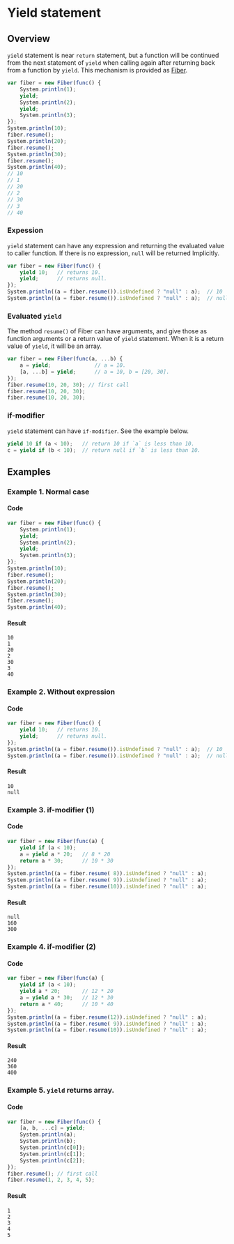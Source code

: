 
# Yield statement

## Overview

`yield` statement is near `return` statement,
but a function will be continued from the next statement of `yield` when calling again after returning back from a function by `yield`.
This mechanism is provided as [Fiber](../definition/fiber.md).

```javascript
var fiber = new Fiber(func() {
    System.println(1);
    yield;
    System.println(2);
    yield;
    System.println(3);
});
System.println(10);
fiber.resume();
System.println(20);
fiber.resume();
System.println(30);
fiber.resume();
System.println(40);
// 10
// 1
// 20
// 2
// 30
// 3
// 40
```

### Expession

`yield` statement can have any expression and returning the evaluated value to caller function.
If there is no expression, `null` will be returned Implicitly.

```javascript
var fiber = new Fiber(func() {
    yield 10;   // returns 10.
    yield;      // returns null.
});
System.println((a = fiber.resume()).isUndefined ? "null" : a);  // 10
System.println((a = fiber.resume()).isUndefined ? "null" : a);  // null
```

### Evaluated `yield`

The method `resume()` of Fiber can have arguments, and give those as function arguments or a return value of `yield` statement.
When it is a return value of `yield`, it will be an array.

```javascript
var fiber = new Fiber(func(a, ...b) {
    a = yield;              // a = 10.
    [a, ...b] = yield;      // a = 10, b = [20, 30].
});
fiber.resume(10, 20, 30); // first call
fiber.resume(10, 20, 30);
fiber.resume(10, 20, 30);
```

### if-modifier

`yield` statement can have `if-modifier`.
See the example below.


```javascript
yield 10 if (a < 10);   // return 10 if `a` is less than 10.
c = yield if (b < 10);  // return null if `b` is less than 10.
```

## Examples

### Example 1. Normal case

#### Code

```javascript
var fiber = new Fiber(func() {
    System.println(1);
    yield;
    System.println(2);
    yield;
    System.println(3);
});
System.println(10);
fiber.resume();
System.println(20);
fiber.resume();
System.println(30);
fiber.resume();
System.println(40);
```

#### Result

```
10
1
20
2
30
3
40
```

### Example 2. Without expression

#### Code

```javascript
var fiber = new Fiber(func() {
    yield 10;   // returns 10.
    yield;      // returns null.
});
System.println((a = fiber.resume()).isUndefined ? "null" : a);  // 10
System.println((a = fiber.resume()).isUndefined ? "null" : a);  // null
```

#### Result

```
10
null
```

### Example 3. if-modifier (1)

#### Code

```javascript
var fiber = new Fiber(func(a) {
    yield if (a < 10);
    a = yield a * 20;   // 8 * 20
    return a * 30;      // 10 * 30
});
System.println((a = fiber.resume( 8)).isUndefined ? "null" : a);
System.println((a = fiber.resume( 9)).isUndefined ? "null" : a);
System.println((a = fiber.resume(10)).isUndefined ? "null" : a);
```

#### Result

```
null
160
300
```

### Example 4. if-modifier (2)

#### Code

```javascript
var fiber = new Fiber(func(a) {
    yield if (a < 10);
    yield a * 20;       // 12 * 20
    a = yield a * 30;   // 12 * 30
    return a * 40;      // 10 * 40
});
System.println((a = fiber.resume(12)).isUndefined ? "null" : a);
System.println((a = fiber.resume( 9)).isUndefined ? "null" : a);
System.println((a = fiber.resume(10)).isUndefined ? "null" : a);
```

#### Result

```
240
360
400
```

### Example 5. `yield` returns array.

#### Code

```javascript
var fiber = new Fiber(func() {
    [a, b, ...c] = yield;
    System.println(a);
    System.println(b);
    System.println(c[0]);
    System.println(c[1]);
    System.println(c[2]);
});
fiber.resume(); // first call
fiber.resume(1, 2, 3, 4, 5);
```

#### Result

```
1
2
3
4
5
```
